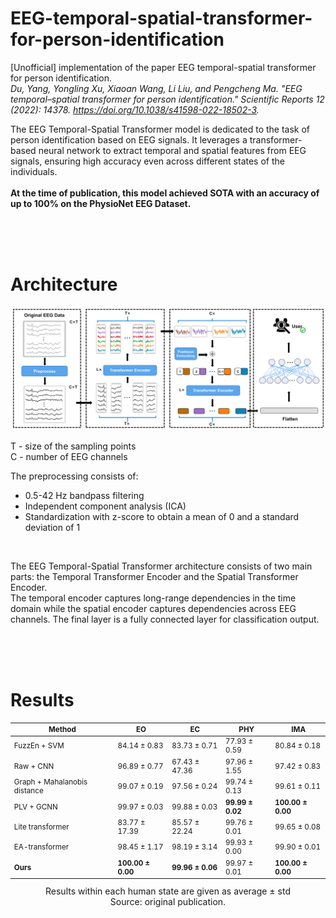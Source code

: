 # EEG-temporal-spatial-transformer-for-person-identification
[Unofficial] implementation of the paper EEG temporal-spatial transformer for person identification.
<br>*Du, Yang, Yongling Xu, Xiaoan Wang, Li Liu, and Pengcheng Ma. "EEG temporal–spatial transformer for person identification." Scientific Reports 12 (2022): 14378. https://doi.org/10.1038/s41598-022-18502-3.*

The EEG Temporal-Spatial Transformer model is dedicated to the task of person identification based on EEG signals. It leverages a transformer-based neural network to extract temporal and spatial features from EEG signals, ensuring high accuracy even across different states of the individuals.
<br><br>
<b>At the time of publication, this model achieved SOTA with an accuracy of up to 100% on the PhysioNet EEG Dataset.</b>

<br><br><br>

# Architecture
<div align="center">

<img src="readme_files/architecture.png" alt="Architecture" />

<br>
</div>

T - size of the sampling points
<br>
C - number of EEG channels

The preprocessing consists of:
- 0.5-42 Hz bandpass filtering
- Independent component analysis (ICA) 
- Standardization with z-score to obtain a mean of 0 and a standard deviation of 1

<br>

The EEG Temporal-Spatial Transformer architecture consists of two main parts: the Temporal Transformer Encoder and the Spatial Transformer Encoder.
<br>
The temporal encoder captures long-range dependencies in the time domain while the spatial encoder captures dependencies across EEG channels. The final layer is a fully connected layer for classification output.

<br><br><br>

# Results

<div align="center">
<small>

| Method                       | EO              | EC              | PHY             | IMA             |
|------------------------------|-----------------|-----------------|-----------------|-----------------|
| FuzzEn + SVM    | 84.14 ± 0.83    | 83.73 ± 0.71    | 77.93 ± 0.59    | 80.84 ± 0.18    |
| Raw + CNN       | 96.89 ± 0.77    | 67.43 ± 47.36   | 97.96 ± 1.55    | 97.42 ± 0.83    |
| Graph + Mahalanobis distance | 99.07 ± 0.19    | 97.56 ± 0.24    | 99.74 ± 0.13    | 99.61 ± 0.11    |
| PLV + GCNN      | 99.97 ± 0.03    | 99.88 ± 0.03    | **99.99 ± 0.02**| **100.00 ± 0.00**|
| Lite transformer| 83.77 ± 17.39   | 85.57 ± 22.24   | 99.76 ± 0.01    | 99.65 ± 0.08    |
| EA-transformer  | 98.45 ± 1.17    | 98.19 ± 3.14    | 99.93 ± 0.00    | 99.90 ± 0.01    |
| **Ours**                     | **100.00 ± 0.00** | **99.96 ± 0.06** | 99.97 ± 0.01    | **100.00 ± 0.00**|

</small>
Results within each human state are given as average ± std <br>
Source: original publication.
</div>